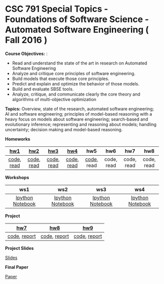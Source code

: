 #  CSC 791 Special Topics - Foundations of Software Science - Automated Software Engineering ( Fall 2016 )

**Course Objectives:** :
+ Read and understand the state of the art in research on Automated Software Engineering
+ Analyze and critique core principles of software engineering.
+ Build models that execute those core principles. 
+ Predict and explain and optimize the behavior of those models.
+ Build and evaluate SBSE tools.
+ Analyze, critique, and communicate clearly the core theory and algorithms of multi-objective optimization

**Topics:** Overview, state of the research, automated software engineering; AI and software engineering; principles of model-based reasoning with a heavy focus on models about software engineering; search-based and evolutionary inference; representing and reasoning about models; handling uncertainty; decision making and model-based reasoning.

**Homeworks**

[hw1](https://github.com/txt/ase16/blob/master/doc/hw1.md)|[hw2](https://github.com/txt/ase16/blob/master/doc/hw2.md)|[hw3](https://github.com/txt/ase16/blob/master/doc/hw3.md)|[hw4](https://github.com/txt/ase16/blob/master/doc/hw4.md)|hw5|hw6| hw7 |hw8
:-:|:-:|:-:|:-:|:-:|:-:|:-:|:-:|
[code](http://tiny.cc/ase16ntadiko-hw1-code), [read](http://tiny.cc/ase16ntadiko-hw1-read)|[code](http://bit.ly/ase16ntadiko-hw2-code), [read](http://tiny.cc/ntadiko-hw2-read)|[code](http://bit.ly/ase16ntadiko-hw3-code), [read](http://bit.ly/ase16ntadiko-hw3-read)|[code](http://bit.ly/ase16ntadiko-hw4-code1), [read](http://bit.ly/ase16ntadiko-hw4-read)|[code](http://bit.ly/ase16ntadiko-hw5-code), read|code, read|code, read|code, read

**Workshops**

ws1|ws2|ws3|ws4
:-:|:-:| :-:|:-:
[Ipython Notebook](http://bit.ly/ase16ntadiko-ws1)|[Ipython Notebook](http://bit.ly/ase16ntadiko-ws2)|[Ipython Notebook](http://bit.ly/ase16ntadiko-ws3)|[Ipython Notebook](http://bit.ly/ase16ntadiko-ws4)

**Project**

[hw7](https://github.com/txt/ase16/blob/master/doc/hw789.md#code7-early-termination)|[hw8](https://github.com/txt/ase16/blob/master/doc/hw789.md#code8-implemment-nsga-ii)|[hw9](https://github.com/txt/ase16/blob/master/doc/hw789.md#code9-hyper-parameter-optimization-fun)
:-:|:-:|:-:
[code](http://bit.ly/ase16ntadiko-hw7-code), [report]()|[code](http://bit.ly/ase16ntadiko-hw8-code), [report]()|[code](http://bit.ly/ase16ntadiko-hw9-code), [report]()

**Project Slides**

[Slides](http://bit.ly/ase16ntadiko-slides)

**Final Paper**

[Paper]()
